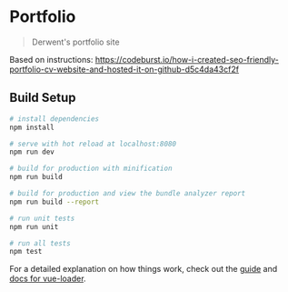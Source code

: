 # Portfolio

> Derwent's portfolio site

Based on instructions: https://codeburst.io/how-i-created-seo-friendly-portfolio-cv-website-and-hosted-it-on-github-d5c4da43cf2f

## Build Setup

``` bash
# install dependencies
npm install

# serve with hot reload at localhost:8080
npm run dev

# build for production with minification
npm run build

# build for production and view the bundle analyzer report
npm run build --report

# run unit tests
npm run unit

# run all tests
npm test
```

For a detailed explanation on how things work, check out the [guide](http://vuejs-templates.github.io/webpack/) and [docs for vue-loader](http://vuejs.github.io/vue-loader).
